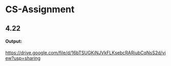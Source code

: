 # CS-Assignment
## 4.22
#### Output:
https://drive.google.com/file/d/16bTSUGKiNJVkFLKsebcRARiubCqNsS2d/view?usp=sharing

